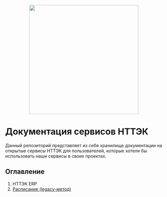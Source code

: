 <p style="text-align:center;"><img src="https://nttek.ru/bitrix/templates/nttek/images/icons/logo_full.png" style="width:350px"></p>

# Документация сервисов НТТЭК
Данный репозиторий представляет из себя хранилище документации на открытые сервисы НТТЭК для пользователей, которые хотели бы использовать наши сервисы в своих проектах.

## Оглавление

1. НТТЭК ERP
12. [Расписание (legacy-метод)](https://github.com/Nizhny-Tagil-Trade-and-Economic-College/docs/blob/main/NTTEK%20ERP/Educational%20part/Schedule/legacy.md "Расписание (legacy-метод)")
